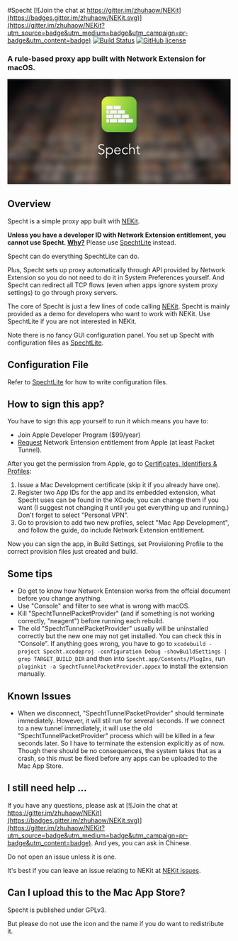 #Specht
[![Join the chat at https://gitter.im/zhuhaow/NEKit](https://badges.gitter.im/zhuhaow/NEKit.svg)](https://gitter.im/zhuhaow/NEKit?utm_source=badge&utm_medium=badge&utm_campaign=pr-badge&utm_content=badge) [![Build Status](https://travis-ci.org/zhuhaow/Specht.svg?branch=master)](https://travis-ci.org/zhuhaow/SpechtLite) [![GitHub license](https://img.shields.io/badge/license-GPLv3-blue.svg)](LICENSE)
### A rule-based proxy app built with Network Extension for macOS.

![Splash image](imgs/splash.png)

## Overview
Specht is a simple proxy app built with [NEKit](https://github.com/zhuhaow/NEKit).

**Unless you have a developer ID with Network Extension entitlement, you cannot use Specht. [Why?](https://github.com/zhuhaow/SpechtLite#full)** Please use [SpechtLite](https://github.com/zhuhaow/SpechtLite) instead.

Specht can do everything SpechtLite can do.

Plus, Specht sets up proxy automatically through API provided by Network Extension so you do not need to do it in System Preferences yourself. And Specht can redirect all TCP flows (even when apps ignore system proxy settings) to go through proxy servers.

The core of Specht is just a few lines of code calling [NEKit](https://github.com/zhuhaow/NEKit). Specht is mainly provided as a demo for developers who want to work with NEKit. Use SpechtLite if you are not interested in NEKit.

Note there is no fancy GUI configuration panel. You set up Specht with configuration files as [SpechtLite](https://github.com/zhuhaow/SpechtLite).


## Configuration File
Refer to [SpechtLite](https://github.com/zhuhaow/SpechtLite) for how to write configuration files.

## How to sign this app?
You have to sign this app yourself to run it which means you have to:

* Join Apple Developer Program ($99/year)
* [Request](https://developer.apple.com/contact/network-extension/) Network Entension entitlement from Apple (at least Packet Tunnel).

After you get the permission from Apple, go to [Certificates, Identifiers & Profiles](https://developer.apple.com/account/mac/certificate/):

1. Issue a Mac Development certificate (skip it if you already have one).
2. Register two App IDs for the app and its embedded extension, what Specht uses can be found in the XCode, you can change them if you want (I suggest not changing it until you get everything up and running.) Don't forget to select "Personal VPN".
3. Go to provision to add two new profiles, select "Mac App Development", and follow the guide, do include Network Extension entitlement. 

Now you can sign the app, in Build Settings, set Provisioning Profile to the correct provision files just created and build.

## Some tips
* Do get to know how Network Entension works from the offcial document before you change anything.
* Use "Console" and filter to see what is wrong with macOS.
* Kill "SpechtTunnelPacketProvider" (and if something is not working correctly, "neagent") before running each rebuild.
* The old "SpechtTunnelPacketProvider" usually will be uninstalled correctly but the new one may not get installed. You can check this in "Console". If anything goes wrong, you have to go to `xcodebuild -project Specht.xcodeproj -configuration Debug -showBuildSettings | grep TARGET_BUILD_DIR` and then into `Specht.app/Contents/PlugIns`, run `pluginkit -a SpechtTunnelPacketProvider.appex` to install the extension manually.

## Known Issues
* When we disconnect, "SpechtTunnelPacketProvider" should terminate immediately. However, it will stil run for several seconds. If we connect to a new tunnel immediately, it will use the old "SpechtTunnelPacketProvider" process which will be killed in a few seconds later. So I have to terminate the extension explicitly as of now. Though there should be no consequences, the system takes that as a crash, so this must be fixed before any apps can be uploaded to the Mac App Store.

## I still need help ...
If you have any questions, please ask at [![Join the chat at https://gitter.im/zhuhaow/NEKit](https://badges.gitter.im/zhuhaow/NEKit.svg)](https://gitter.im/zhuhaow/NEKit?utm_source=badge&utm_medium=badge&utm_campaign=pr-badge&utm_content=badge). And yes, you can ask in Chinese.

Do not open an issue unless it is one.

It's best if you can leave an issue relating to NEKit at [NEKit issues](https://github.com/zhuhaow/NEKit/issues).



## Can I upload this to the Mac App Store?
Specht is published under GPLv3. 

But please do not use the icon and the name if you do want to redistribute it.

